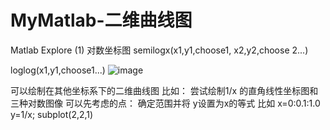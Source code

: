 # MyMatlab-二维曲线图
Matlab Explore 
(1) 对数坐标图
semilogx(x1,y1,choose1, x2,y2,choose 2...)

loglog(x1,y1,choose1...)
![image](https://user-images.githubusercontent.com/81022107/155873215-d14a88de-2b06-4ec1-81a3-121fdb3f2a20.png)

可以绘制在其他坐标系下的二维曲线图
比如： 尝试绘制1/x 的直角线性坐标图和三种对数图像
可以先考虑的点： 确定范围并将 y设置为x的等式
比如 x=0:0.1:1.0
y=1/x;
subplot(2,2,1)
